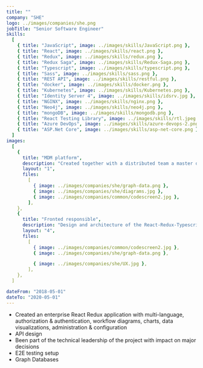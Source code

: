 ```yaml
---
title: ""
company: "SHE"
logo: ../images/companies/she.png
jobTitle: "Senior Software Engineer"
skills:
  [
    { title: "JavaScript", image: ../images/skills/JavaScript.png },
    { title: "React", image: ../images/skills/react.png },
    { title: "Redux", image: ../images/skills/redux.png },
    { title: "Redux Saga", image: ../images/skills/Redux-Saga.png },
    { title: "Typescript", image: ../images/skills/typescript.png },
    { title: "Sass", image: ../images/skills/sass.png },
    { title: "REST API", image: ../images/skills/restful.png },
    { title: "docker", image: ../images/skills/docker.png },
    { title: "Kubernetes", image: ../images/skills/Kubernetes.png },
    { title: "Identity Server 4", image: ../images/skills/idsrv.jpg },
    { title: "NGINX", image: ../images/skills/nginx.png },
    { title: "Neo4j", image: ../images/skills/neo4j.png },
    { title: "mongoDB", image: ../images/skills/mongodb.png },
    { title: "React Testing Library", image: ../images/skills/rtl.jpeg },
    { title: "Azure DevOps", image: ../images/skills/azure-devops-2.png },
    { title: "ASP.Net Core", image: ../images/skills/asp-net-core.png },
  ]
images:
  [
    {
      title: "MDM platform",
      description: "Created together with a distributed team a master data management platform",
      layout: "1",
      files:
        [
          { image: ../images/companies/she/graph-data.png },
          { image: ../images/companies/she/diagrams.jpg },
          { image: ../images/companies/common/codescreen2.jpg },
        ],
    },
    {
      title: "Fronted responsible",
      description: "Design and architecture of the React-Redux-Typescript enterprise application.",
      layout: "4",
      files:
        [
          { image: ../images/companies/common/codescreen2.jpg },
          { image: ../images/companies/she/graph-data.png },

          { image: ../images/companies/she/UX.jpg },
        ],
    },
  ]

dateFrom: "2018-05-01"
dateTo: "2020-05-01"
---
```


- Created an enterprise React Redux application with multi-language, authorization & authentication, workflow diagrams, charts, data visualizations, administration & configuration
- API design
- Been part of the technical leadership of the project with impact on major decisions
- E2E testing setup
- Graph Databases
